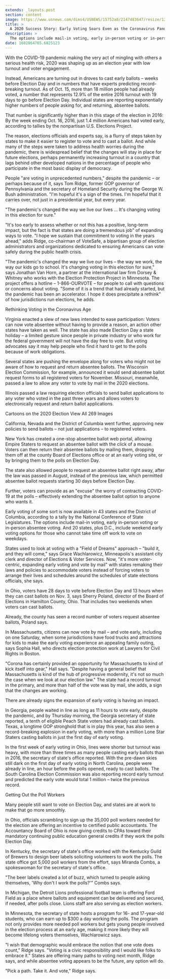 ```yaml
--- 
extends: _layouts.post 
section: content 
image: https://www.usnews.com/dims4/USNEWS/15752a8/2147483647/resize/1200x%3E/quality/85/?url=http%3A%2F%2Fmedia.beam.usnews.com%2F81%2F8d%2Fd4b3a9cc4306a551684a8dbc9069%2F201015-editorial.voting.jpg 
title: > 
  A 2020 Success Story: Early Voting Soars Even as the Coronavirus Pandemic Rages On 
description: > 
  The options include mail-in voting, early in-person voting or in-person absentee voting.There are already signs the expansion of early voting is having an impact.Texas, a longtime GOP stronghold that is in play this year, has also seen a record-breaking explosion in early voting, with more than a million Lone Star Staters casting ballots in just the first day of early voting.The South Carolina Election Commission was also reporting record early turnout and predicted the early vote would total 1 million – twice the previous record.States are offering many paths to voting next month, Ridge says, and while absentee voting appears to be the future, any option will do. 
date: 1602864765.6825123 
--- 
```

With the COVID-19 pandemic making the very act of mingling with others a serious health risk, 2020 was shaping up as an election year with low turnout and voter engagement.

Instead, Americans are turning out in droves to cast early ballots – weeks before Election Day and in numbers that have experts predicting record-breaking turnout. As of Oct. 15, more than 18 million people had already voted, a number that represents 12.9% of the entire 2016 turnout with 19 days to go before Election Day. Individual states are reporting exponentially higher numbers of people asking for, and returning, absentee ballots.

That number is significantly higher than in this stage of the election in 2016: By the week ending Oct. 16, 2016, just 1.4 million Americans had voted early, according to tallies by the nonpartisan U.S. Elections Project.

The reason, elections officials and experts say, is a flurry of steps taken by states to make it easier to register to vote and to cast a ballot. And while many of the steps were taken to address health worries during the pandemic, there is widespread belief that the changes will stay in place for future elections, perhaps permanently increasing turnout in a country that lags behind other developed nations in the percentage of people who participate in the most basic display of democracy.

People "are voting in unprecedented numbers," despite the pandemic – or perhaps because of it, says Tom Ridge, former GOP governor of Pennsylvania and the secretary of Homeland Security during the George W. Bush administration. "I'm hopeful it's a sign of the times. I'm hopeful that it carries over, not just in a presidential year, but every year.

"The pandemic's changed the way we live our lives ... It's changing voting in this election for sure."

"It's too early to assess whether or not this has a positive, long-term impact, but the fact is that states are doing a tremendous job" of expanding ways to vote. "I hope we sustain that commitment to voting in the years ahead," adds Ridge, co-chairman of VoteSafe, a bipartisan group of election administrators and organizations dedicated to ensuring Americans can vote safely during the public health crisis.

"The pandemic's changed the way we live our lives – the way we work, the way our kids go to school. It's changing voting in this election for sure," says Jonathan Van Horn, a partner at the international law firm Dorsey & Whitney who works with the Election Protection Project in Minnesota. The project offers a hotline – 1-866-OURVOTE – for people to call with questions or concerns about voting. "Some of it is a trend that had already started, but the pandemic has been an accelerator. I hope it does precipitate a rethink" of how jurisdictions run elections, he adds.

Rethinking Voting in the Coronavirus Age

Virginia enacted a slew of new laws intended to ease participation: Voters can now vote absentee without having to provide a reason, an action other states have taken as well. The state has also made Election Day a state holiday – a limited gesture since people in private industry or who work for the federal government will not have the day free to vote. But voting advocates say it may help people who find it hard to get to the polls because of work obligations.

Several states are pushing the envelope along for voters who might not be aware of how to request and return absentee ballots. The Wisconsin Election Commission, for example, announced it would send absentee ballot request forms to all registered voters for November. Missouri, meanwhile, passed a law to allow any voter to vote by mail in the 2020 elections.

Illinois passed a law requiring election officials to send ballot applications to any voter who voted in the past three years and allows voters to electronically request and return ballot applications.

Cartoons on the 2020 Election View All 269 Images

California, Nevada and the District of Columbia went further, approving new policies to send ballots – not just applications – to registered voters.

New York has created a one-stop absentee ballot web portal, allowing Empire Staters to request an absentee ballot with the click of a mouse. Voters can then return their absentee ballots by mailing them, dropping them off at the county Board of Elections office or at an early voting site, or by bringing them to the polls on Election Day.

The state also allowed people to request an absentee ballot right away, after the law was passed in August, instead of the previous law, which permitted absentee ballot requests starting 30 days before Election Day.

Further, voters can provide as an "excuse" the worry of contracting COVID-19 at the polls – effectively extending the absentee ballot option to anyone who wants it.

Early voting of some sort is now available in 43 states and the District of Columbia, according to a tally by the National Conference of State Legislatures. The options include mail-in voting, early in-person voting or in-person absentee voting. And 20 states, plus D.C., include weekend early voting options for those who cannot take time off work to vote on weekdays.

States used to look at voting with a "Field of Dreams" approach – "build it, and they will come," says Grace Wachlarowicz, Minneapolis's assistant city clerk and director of Elections & Voter Services. Now, "it's more voter-centric, expanding early voting and vote by mail" with states remaking their laws and policies to accommodate voters instead of forcing voters to arrange their lives and schedules around the schedules of state elections officials, she says.

In Ohio, voters have 28 days to vote before Election Day and 13 hours when they can cast ballots on Nov. 3, says Sherry Poland, director of the Board of Elections in Hamilton County, Ohio. That includes two weekends when voters can cast ballots.

Already, the county has seen a record number of voters request absentee ballots, Poland says.

In Massachusetts, citizens can now vote by mail – and vote early, including on one Saturday, when some jurisdictions have food trucks and attractions for kids to make the early voting experience an appealing family outing, says Sophia Hall, who directs election protection work at Lawyers for Civil Rights in Boston.

"Corona has certainly provided an opportunity for Massachusetts to kind of kick itself into gear," Hall says. "Despite having a general belief that Massachusetts is kind of the hub of progressive modernity, it's not so much the case when we look at our election law." The state had a record turnout in the primary, and more than half of the vote was by mail, she adds, a sign that the changes are working.

There are already signs the expansion of early voting is having an impact.

In Georgia, people waited in line as long as 11 hours to vote early, despite the pandemic, and by Thursday morning, the Georgia secretary of state reported, a tenth of eligible Peach State voters had already cast ballots. Texas, a longtime GOP stronghold that is in play this year, has also seen a record-breaking explosion in early voting, with more than a million Lone Star Staters casting ballots in just the first day of early voting.

In the first week of early voting in Ohio, lines were shorter but turnout was heavy, with more than three times as many people casting early ballots than in 2016, the secretary of state's office reported. With the pre-dawn skies still dark on the first day of early voting in North Carolina, people were already in line, an hour before the polls opened, ready to cast ballots. The South Carolina Election Commission was also reporting record early turnout and predicted the early vote would total 1 million – twice the previous record.

Getting Out the Poll Workers

Many people still want to vote on Election Day, and states are at work to make that go more smoothly.

In Ohio, officials scrambling to sign up the 35,000 poll workers needed for the election are offering an incentive to certified public accountants. The Accountancy Board of Ohio is now giving credits to CPAs toward their mandatory continuing public education general credits if they work the polls Election Day.

In Kentucky, the secretary of state's office worked with the Kentucky Guild of Brewers to design beer labels soliciting volunteers to work the polls. The state office got 5,000 poll workers from the effort, says Miranda Combs, a spokeswoman for the secretary of state's office.

"The beer labels created a lot of buzz, which turned to people asking themselves, 'Why don't I work the polls?'" Combs says.

In Michigan, the Detroit Lions professional football team is offering Ford Field as a place where ballots and equipment can be delivered and secured, if needed, after polls close. Lions staff are also serving as election workers.

In Minnesota, the secretary of state hosts a program for 16- and 17-year-old students, who can earn up to $300 a day working the polls. The program not only provides more needed poll workers but gets young people involved in the election process at an early age, making it more likely they will become lifelong voters themselves, Wachlarowicz says.

"I wish that demographic would embrace the notion that one vote does count," Ridge says. "Voting is a civic responsibility and I would like folks to embrace it." States are offering many paths to voting next month, Ridge says, and while absentee voting appears to be the future, any option will do.

"Pick a path. Take it. And vote," Ridge says.